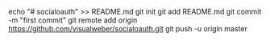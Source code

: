 echo "# socialoauth" >> README.md
git init
git add README.md
git commit -m "first commit"
git remote add origin https://github.com/visualweber/socialoauth.git
git push -u origin master
